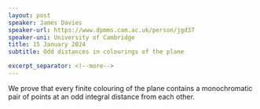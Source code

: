 ```yaml
---
layout: post
speaker: James Davies
speaker-url: https://www.dpmms.cam.ac.uk/person/jgd37
speaker-uni: University of Cambridge
title: 15 January 2024
subtitle: Odd distances in colourings of the plane

excerpt_separator: <!--more-->
---
```

We prove that every finite colouring of the plane contains a monochromatic pair of points at an odd integral distance from each other.
<!--more-->
